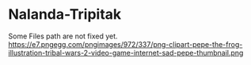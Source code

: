 # Nalanda-Tripitak
Some Files path are not fixed yet. https://e7.pngegg.com/pngimages/972/337/png-clipart-pepe-the-frog-illustration-tribal-wars-2-video-game-internet-sad-pepe-thumbnail.png
